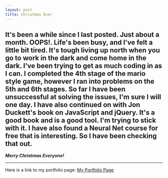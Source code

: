 ```yaml
---
layout: post
title: Christmas Eve! 
---
```


It's been a while since I last posted. Just about a month. **OOPS!**.  Life's been busy, and I've felt a little bit tired. It's tough living up north when you go to work in the dark and come home in the dark.  I've been trying to get as much coding in as I can. I completed the 4th stage of the mario style game, however I ran into problems on the 5th and 6th stages. So far I have been unsuccessful at solving the issues, I'm sure I will one day. I have also continued on with Jon Duckett's book on JavaScript and jQuery. It's a good book and is a good tool. I'm trying to stick with it.  I have also found a Neural Net course for free that is interesting. So I have been checking that out. 
---

***Merry Christmas Everyone!***

 


---

Here is a link to my portfolio page:
[My Portfolio Page](https://dragon8029.github.io/Portfolio/)






